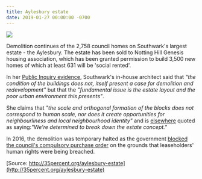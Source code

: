 ```yaml
---
title: Aylesbury estate
date: 2019-01-27 00:00:00 -0700
---
```

![](https://www.towerblock.eca.ed.ac.uk/sites/default/files/L40-09_0.jpg)

Demolition continues of the 2,758 council homes on Southwark's largest estate - the Aylesbury. The estate has been sold to Notting Hill Genesis housing association, which has been granted permission to build 3,500 new homes of which at least 631 will be 'social rented'.

In her [Public Inquiry evidence](http://crappistmartin.github.io/images/Catherine_Bates2.pdf), Southwark's in-house architect said that _"the condition of the buildings does not, itself present a case for demolition and redevelopment"_ but that the _"fundamental issue is the estate layout and the poor urban environment this presents"_. 

She claims that _"the scale and orthogonal formation of the blocks does not correspond to human scale, nor does it create opportunities for neighbourliness and local neighbourhood identity"_ and is [elsewhere](https://www.building.co.uk/aylesbury-estate-taking-back-the-streets/5040143.article) quoted as saying:_"We're determined to break down the estate concept."_

In 2016, the demolition was temporary halted as the government [blocked the council's compulsory purchase order](https://www.bbc.co.uk/news/uk-england-london-37417949) on the grounds that leaseholders' human rights were being breached.

[Source: http://35percent.org/aylesbury-estate](http://35percent.org/aylesbury-estate)

